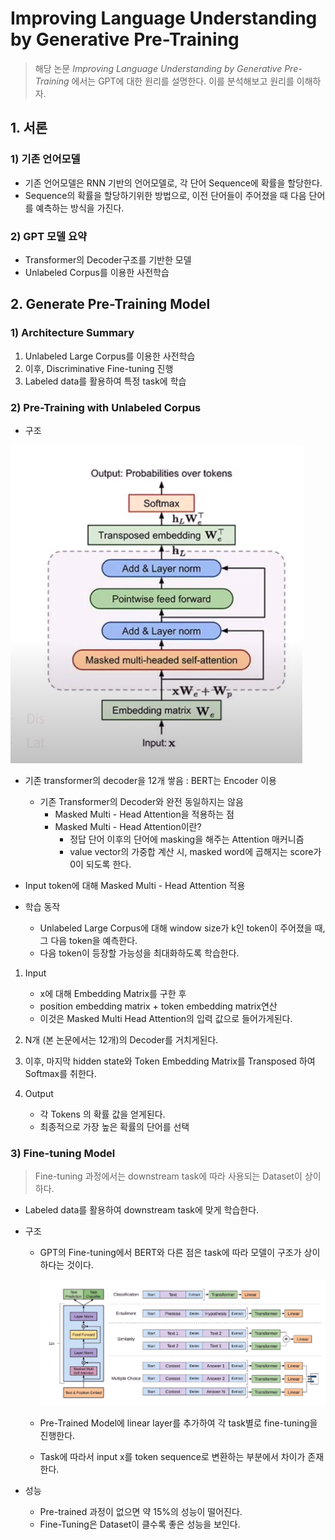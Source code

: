 # Improving Language Understanding by Generative Pre-Training

> 해당 논문 *Improving Language Understanding by Generative Pre-Training* 에서는 GPT에 대한 원리를 설명한다. 이를 분석해보고 원리를 이해하자.



## 1. 서론



### 1) 기존 언어모델

- 기존 언어모델은 RNN 기반의 언어모델로, 각 단어 Sequence에 확률을 할당한다.
- Sequence의 확률을 할당하기위한 방법으로, 이전 단어들이 주어졌을 때 다음 단어를 예측하는 방식을 가진다.  



### 2) GPT 모델 요약

- Transformer의 Decoder구조를 기반한 모델
- Unlabeled Corpus를 이용한 사전학습



## 2. Generate Pre-Training Model



### 1) Architecture Summary

1. Unlabeled Large Corpus를 이용한 사전학습
2. 이후, Discriminative Fine-tuning 진행
3. Labeled data를 활용하여 특정 task에 학습



### 2) Pre-Training with Unlabeled Corpus



- 구조

![image-20221019223132332](GPT_Analysis.assets/image-20221019223132332.png)

- 기존 transformer의 decoder을 12개 쌓음 : BERT는 Encoder 이용
  - 기존 Transformer의 Decoder와 완전 동일하지는 않음
    - Masked Multi - Head Attention을 적용하는 점
    - Masked Multi - Head Attention이란?
      - 정답 단어 이후의 단어에 masking을 해주는 Attention 매커니즘
      - value vector의 가중합 계산 시, masked word에 곱해지는 score가 0이 되도록 한다.
- Input token에 대해 Masked Multi - Head Attention 적용



- 학습 동작
  - Unlabeled Large Corpus에 대해 window size가 k인 token이 주어졌을 때, 그 다음 token을 예측한다.
  - 다음 token이 등장할 가능성을 최대화하도록 학습한다.



1. Input
   - x에 대해 Embedding Matrix를 구한 후
   - position embedding matrix + token embedding matrix연산
   - 이것은 Masked Multi Head Attention의 입력 값으로 들어가게된다.
2. N개 (본 논문에서는 12개)의 Decoder를 거치게된다.

3. 이후, 마지막 hidden state와 Token Embedding Matrix를 Transposed 하여 Softmax를 취한다.
4. Output
   - 각 Tokens 의 확률 값을 얻게된다.
   - 최종적으로 가장 높은 확률의 단어를 선택



### 3) Fine-tuning Model

> Fine-tuning 과정에서는 downstream task에 따라 사용되는 Dataset이 상이하다.



- Labeled data를 활용하여 downstream task에 맞게 학습한다.

- 구조

  - GPT의 Fine-tuning에서 BERT와 다른 점은 task에 따라 모델이 구조가 상이하다는 것이다.

    ![image-20221019224856324](GPT_Analysis.assets/image-20221019224856324.png)

  - Pre-Trained Model에 linear layer를 추가하여 각 task별로 fine-tuning을 진행한다.

  - Task에 따라서 input x를 token sequence로 변환하는 부분에서 차이가 존재한다.

- 성능

  - Pre-trained 과정이 없으면 약 15%의 성능이 떨어진다.
  - Fine-Tuning은 Dataset이 클수록 좋은 성능을 보인다.